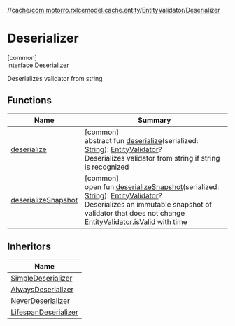 //[cache](../../../../index.md)/[com.motorro.rxlcemodel.cache.entity](../../index.md)/[EntityValidator](../index.md)/[Deserializer](index.md)

# Deserializer

[common]\
interface [Deserializer](index.md)

Deserializes validator from string

## Functions

| Name | Summary |
|---|---|
| [deserialize](deserialize.md) | [common]<br>abstract fun [deserialize](deserialize.md)(serialized: [String](https://kotlinlang.org/api/latest/jvm/stdlib/kotlin/-string/index.html)): [EntityValidator](../index.md)?<br>Deserializes validator from string if string is recognized |
| [deserializeSnapshot](deserialize-snapshot.md) | [common]<br>open fun [deserializeSnapshot](deserialize-snapshot.md)(serialized: [String](https://kotlinlang.org/api/latest/jvm/stdlib/kotlin/-string/index.html)): [EntityValidator](../index.md)?<br>Deserializes an immutable snapshot of validator that does not change [EntityValidator.isValid](../is-valid.md) with time |

## Inheritors

| Name |
|---|
| [SimpleDeserializer](../-simple/-simple-deserializer/index.md) |
| [AlwaysDeserializer](../-always/-always-deserializer/index.md) |
| [NeverDeserializer](../-never/-never-deserializer/index.md) |
| [LifespanDeserializer](../-lifespan/-lifespan-deserializer/index.md) |

